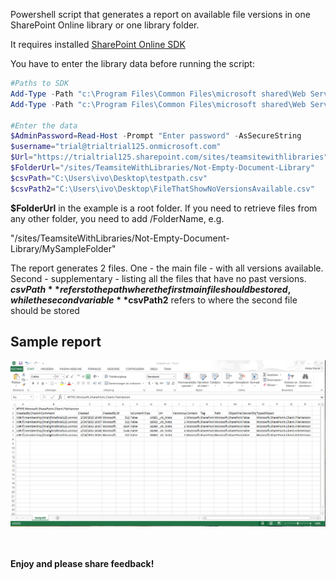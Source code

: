 Powershell script that generates a report on available file versions in one SharePoint Online library or one library folder.

It requires installed  [SharePoint Online SDK ](http://www.microsoft.com/en-us/download/details.aspx?id=42038)

You have to enter the library data before running the script:

 

```PowerShell
#Paths to SDK 
Add-Type -Path "c:\Program Files\Common Files\microsoft shared\Web Server Extensions\15\ISAPI\Microsoft.SharePoint.Client.dll"   
Add-Type -Path "c:\Program Files\Common Files\microsoft shared\Web Server Extensions\15\ISAPI\Microsoft.SharePoint.Client.Runtime.dll"   
  
#Enter the data 
$AdminPassword=Read-Host -Prompt "Enter password" -AsSecureString 
$username="trial@trialtrial125.onmicrosoft.com" 
$Url="https://trialtrial125.sharepoint.com/sites/teamsitewithlibraries" 
$FolderUrl="/sites/TeamsiteWithLibraries/Not-Empty-Document-Library" 
$csvPath="C:\Users\ivo\Desktop\testpath.csv" 
$csvPath2="C:\Users\ivo\Desktop\FileThatShowNoVersionsAvailable.csv"
``` 
**$FolderUrl** in the example is a root folder. If you need to retrieve files from any other folder, you need to add /FolderName, e.g. 

"/sites/TeamsiteWithLibraries/Not-Empty-Document-Library/MySampleFolder"

 

The report generates 2 files. One - the main file - with all versions available. Second - supplementary - listing all the files that have no past versions. **$csvPath** refers to the path where the first main file should be stored, while the second variable **$csvPath2** refers to where the second file should be stored

 

 

## Sample report

 

<img src="../Create a report on file versions in library or folder/ReportOnVersions.PNG" width="850">
 


 <br/><br/>
<b>Enjoy and please share feedback!</b>
